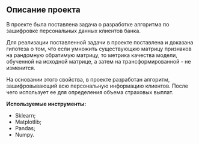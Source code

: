 ## Описание проекта
В проекте была поставлена задача о разработке алгоритма по зашифровке персональных данных клиентов банка. 

Для реализации поставленной задачи в проекте поставлена и доказана гипотеза о том, что если умножить существующкю матрицу признаков на рандомную обратимую матрицу, то метрика качества модели, обученной на исходной матрице, а затем на трансформированной - не изменится.

На основании этого свойства, в проекте разработан алгоритм, зашифровывающий всю персональную информацию клиентов. После чего использует ее для определения объема страховых выплат.

**Используемые инструменты:**
- Sklearn;
- Matplotlib;
- Pandas;
- Numpy.
